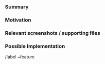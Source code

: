 ### Summary

<!--Summarize the bug encountered concisely-->

### Motivation

<!--Briefly talk about the motivation-->


### Relevant screenshots / supporting files

<!--Paste any files you think useful for explaining the feature-->

### Possible Implementation

<!--If you can, link to the line of code that can help building the feature-->

/label ~feature
